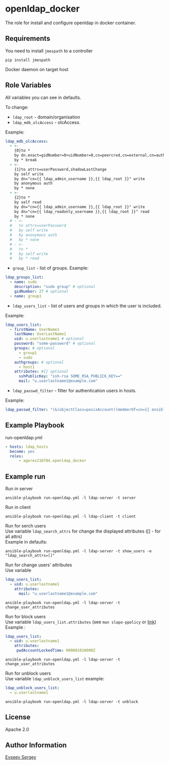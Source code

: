 openldap_docker
=========

The role for install and configure openldap in docker container.

Requirements
------------

You need to install `jmespath` to a controller
```
pip install jmespath
```
Docker daemon on target host

Role Variables
--------------

All variables you can see in defaults.

To change:
- `ldap_root` - domain/organisation
- `ldap_mdb_olcAccess` - olcAccess.

Example:
```yaml
ldap_mdb_olcAccess:
  - >-
    {0}to *
    by dn.exact=gidNumber=0+uidNumber=0,cn=peercred,cn=external,cn=auth manage
    by * break
  - >-
    {1}to attrs=userPassword,shadowLastChange
    by self write
    by dn="cn={{ ldap_admin_username }},{{ ldap_root }}" write
    by anonymous auth
    by * none
  - >-
    {2}to *
    by self read
    by dn="cn={{ ldap_admin_username }},{{ ldap_root }}" write
    by dn="cn={{ ldap_readonly_username }},{{ ldap_root }}" read
    by * none
  # - >-
  #   to attrs=userPassword
  #   by self write
  #   by anonymous auth
  #   by * none
  # - >-
  #   to *
  #   by self write
  #   by * read
```
- `group_list` - list of groups. Example:
```yaml
ldap_groups_list:
  - name: sudo
    description: "sudo group" # optional
    gidNumber: 27 # optional
  - name: group1
```
- `ldap_users_list` - list of users and groups in which the user is included.

Example:
```yaml
ldap_users_list:
  - firstName: UserName1
    lastName: UserLastName1
    uid: u.userlastname1 # optional
    password: "some-password" # optional
    groups: # optional
      - group1
      - sudo
    authgroups: # optional
      - host1
    attributes: #{} optional
      sshPublicKey: "ssh-rsa SOME_RSA_PUBLICK_KEY=="
      mail: "u.userlastname1@example.com"
```
- `ldap_passwd_filter` - filter for authentication users in hosts.

Example:
```yml
ldap_passwd_filter: "(&(objectClass=posixAccount)(memberOf=cn={{ ansible_facts.hostname }},ou=authgroups,dc=oom,dc=ag))"
```

Example Playbook
----------------

run-openldap.yml
```yaml
- hosts: ldap_hosts
  become: yes
  roles:
      - ageres210784.openldap_docker
```

Example run
-----------

Run in server
```
ansible-playbook run-openldap.yml -l ldap-server -t server
```
Run in client
```
ansible-playbook run-openldap.yml -l ldap-client -t client
```
Run for serch users  
Use variable `ldap_search_attrs` for change the displayed attributes ([] - for all attrs)  
Example in defaults:
```
ansible-playbook run-openldap.yml -l ldap-server -t show_users -e "ldap_search_attrs=[]"
```
Run for change users' attributes  
Use variable
```yaml
ldap_users_list:
  - uid: u.userlastname1
    attributes:
      mail: "u.userlastname1@example.com"
```
```
ansible-playbook run-openldap.yml -l ldap-server -t change_user_attributes
```
Run for block users  
Use variable `ldap_users_list.attributes` (see `man slapo-ppolicy` or [link](https://www.openldap.org/software/man.cgi?query=slapo-ppolicy&sektion=5&apropos=0&manpath=OpenLDAP+2.6-Release))  
Example :
```yaml
ldap_users_list:
  - uid: u.userlastname1
    attributes:
     pwdAccountLockedTime: 000001010000Z
```
```
ansible-playbook run-openldap.yml -l ldap-server -t change_user_attributes
```
Run for unblock users  
Use variable `ldap_unblock_users_list` example:
```yaml
ldap_unblock_users_list:
  - u.userlastname1
```
```
ansible-playbook run-openldap.yml -l ldap-server -t unblock
```

License
-------

Apache 2.0

Author Information
------------------

[Evseev Sergey](https://github.com/Ageres210784)

